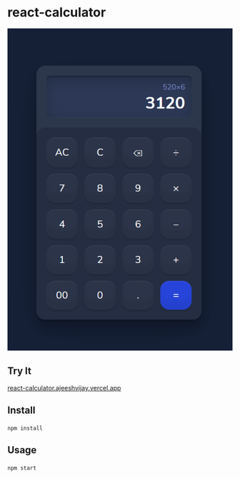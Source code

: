 # react-calculator

![screenshot](screenshot.png)



Try It
---

[react-calculator.ajeeshvijay.vercel.app](https://react-calculator.ajeeshvijay.vercel.app/)


Install
---

`npm install`


Usage
---

`npm start`